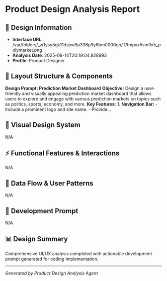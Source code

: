 # Product Design Analysis Report



## 🎨 Design Information
- **Interface URL**: /var/folders/_v/1ysy5gk11dsbw9p336p9y6bm0000gn/T/tmpvx5sm9x5_polymarket.png
- **Analysis Date**: 2025-09-14T20:19:04.828993
- **Profile**: Product Designer

## 📐 Layout Structure & Components
**Design Prompt: Prediction Market Dashboard** **Objective:** Design a user-friendly and visually appealing prediction market dashboard that allows users to explore and engage with various prediction markets on topics such as politics, sports, economy, and more. **Key Features:** 1. **Navigation Bar:** - Include a prominent logo and site name. - Provide...

## 🎨 Visual Design System
N/A

## ⚡ Functional Features & Interactions
N/A

## 🔄 Data Flow & User Patterns
N/A

## 🚀 Development Prompt
N/A

## 📊 Design Summary
Comprehensive UI/UX analysis completed with actionable development prompt generated for coding implementation.

---
*Generated by Product Design Analysis Agent*